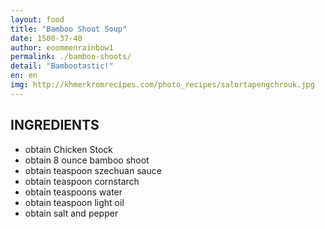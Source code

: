 ```yaml
---
layout: food
title: "Bamboo Shoot Soup"
date: 1500-37-40
author: eoommenrainbow1
permalink: ./bamboo-shoots/
detail: "Bambootastic!"
en: en
img: http://khmerkromrecipes.com/photo_recipes/salortapengchrouk.jpg
---
```




 INGREDIENTS
--------------------

* obtain Chicken Stock
* obtain 8 ounce bamboo shoot
* obtain teaspoon szechuan sauce
* obtain teaspoon cornstarch
* obtain teaspoons water
* obtain teaspoon light oil
* obtain salt and pepper
